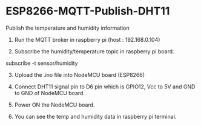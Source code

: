 # ESP8266-MQTT-Publish-DHT11
Publish the temperature and humidity information


1) Run the MQTT broker in raspberry pi (host : 192.168.0.104)

2) Subscribe the humidity/temperature topic in raspberry pi board.

subscribe -t sensor/humidity

3) Upload the .ino file into NodeMCU board (ESP8266)

4) Connect DHT11 signal pin to D6 pin which is GPIO12, Vcc to 5V and GND to GND of NodeMCU board.

5) Power ON the NodeMCU board.

6) You can see the temp and humidity data in raspberry pi terminal.

